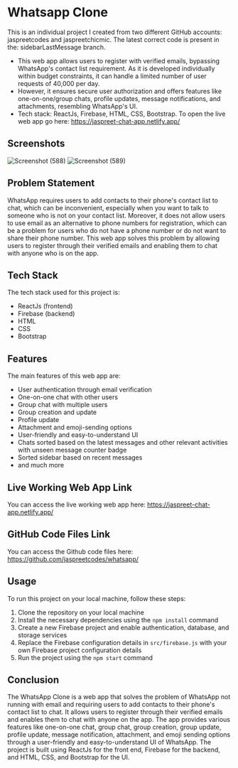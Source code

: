 # Whatsapp Clone

This is an individual project I created from two different GitHub accounts: jaspreetcodes and jaspreetchicmic.
The latest correct code is present in the: sidebarLastMessage branch.
- This web app allows users to register with verified emails, bypassing WhatsApp's contact list requirement. As it is developed individually within budget constraints, it can handle a limited number of user requests of 40,000 per day. 
- However, it ensures secure user authorization and offers features like one-on-one/group chats, profile updates, message notifications, and attachments, resembling WhatsApp's UI.
- Tech stack: ReactJs, Firebase, HTML, CSS, Bootstrap. To open the live web app go here: https://jaspreet-chat-app.netlify.app/

## Screenshots
![Screenshot (588)](https://github.com/jaspreetcodes/whatsapp/assets/60167242/990af9b1-bf60-45d3-aba3-547313ac865c)
![Screenshot (589)](https://github.com/jaspreetcodes/whatsapp/assets/60167242/cb8af6fe-43d3-4b34-9e43-2b6cbc6ed5e8)

## Problem Statement

WhatsApp requires users to add contacts to their phone's contact list to chat, which can be inconvenient, especially when you want to talk to someone who is not on your contact list. Moreover, it does not allow users to use email as an alternative to phone numbers for registration, which can be a problem for users who do not have a phone number or do not want to share their phone number. This web app solves this problem by allowing users to register through their verified emails and enabling them to chat with anyone who is on the app.

## Tech Stack

The tech stack used for this project is:

- ReactJs (frontend)
- Firebase (backend)
- HTML
- CSS
- Bootstrap

## Features

The main features of this web app are:

- User authentication through email verification
- One-on-one chat with other users
- Group chat with multiple users
- Group creation and update
- Profile update
- Attachment and emoji-sending options
- User-friendly and easy-to-understand UI
- Chats sorted based on the latest messages and other relevant activities with unseen message counter badge
- Sorted sidebar based on recent messages
- and much more
   
## Live Working Web App Link

You can access the live working web app here: https://jaspreet-chat-app.netlify.app/

## GitHub Code Files Link

You can access the Github code files here: https://github.com/jaspreetcodes/whatsapp/

## Usage

To run this project on your local machine, follow these steps:

1. Clone the repository on your local machine
2. Install the necessary dependencies using the `npm install` command
3. Create a new Firebase project and enable authentication, database, and storage services
4. Replace the Firebase configuration details in `src/firebase.js` with your own Firebase project configuration details
5. Run the project using the `npm start` command

## Conclusion

The WhatsApp Clone is a web app that solves the problem of WhatsApp not running with email and requiring users to add contacts to their phone's contact list to chat. It allows users to register through their verified emails and enables them to chat with anyone on the app. The app provides various features like one-on-one chat, group chat, group creation, group update, profile update, message notification, attachment, and emoji sending options through a user-friendly and easy-to-understand UI of WhatsApp. The project is built using ReactJs for the front end, Firebase for the backend, and HTML, CSS, and Bootstrap for the UI.
